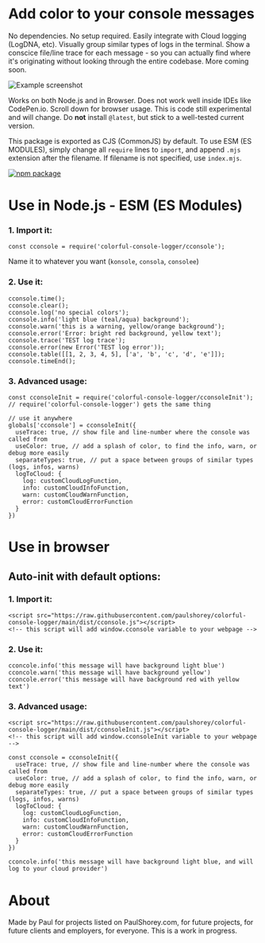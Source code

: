 # Add color to your console messages

No dependencies. No setup required. Easily integrate with Cloud logging (LogDNA, etc). Visually group similar types of logs in the terminal. Show a conscice file/line trace for each message - so you can actually find where it's originating without looking through the entire codebase. More coming soon.

![Example screenshot](examples/node--parse-str.png)

Works on both Node.js and in Browser. Does not work well inside IDEs like CodePen.io. Scroll down for browser usage. This is code still experimental and will change. Do **not** install `@latest`, but stick to a well-tested current version.

This package is exported as CJS (CommonJS) by default. To use ESM (ES MODULES), simply change all `require` lines to `import`, and append `.mjs` extension after the filename. If filename is not specified, use `index.mjs`.

[![npm package](https://img.shields.io/npm/v/colorful-console-logger.svg)](https://www.npmjs.com/package/colorful-console-logger)


##

# Use in Node.js - ESM (ES Modules)

### 1. Import it:

```
const cconsole = require('colorful-console-logger/cconsole');
```

Name it to whatever you want (`konsole`, `consola`, `consolee`)


### 2. Use it:

```
cconsole.time();
cconsole.clear();
cconsole.log('no special colors');
cconsole.info('light blue (teal/aqua) background');
cconsole.warn('this is a warning, yellow/orange background');
cconsole.error('Error: bright red background, yellow text');
cconsole.trace('TEST log trace');
cconsole.error(new Error('TEST log error'));
cconsole.table([[1, 2, 3, 4, 5], ['a', 'b', 'c', 'd', 'e']]);
cconsole.timeEnd();
```

### 3. Advanced usage:

```
const cconsoleInit = require('colorful-console-logger/cconsoleInit');
// require('colorful-console-logger') gets the same thing

// use it anywhere
globals['cconsole'] = cconsoleInit({
  useTrace: true, // show file and line-number where the console was called from
  useColor: true, // add a splash of color, to find the info, warn, or debug more easily
  separateTypes: true, // put a space between groups of similar types (logs, infos, warns)
  logToCloud: {
    log: customCloudLogFunction,
    info: customCloudInfoFunction,
    warn: customCloudWarnFunction,
    error: customCloudErrorFunction
  }
})
```


##

# Use in browser


## Auto-init with default options:

### 1. Import it:
```
<script src="https://raw.githubusercontent.com/paulshorey/colorful-console-logger/main/dist/cconsole.js"></script>
<!-- this script will add window.cconsole variable to your webpage -->
```

### 2. Use it:
```
cconcole.info('this message will have background light blue')
cconcole.warn('this message will have background yellow')
cconcole.error('this message will have background red with yellow text')
```

### 3. Advanced usage:

```
<script src="https://raw.githubusercontent.com/paulshorey/colorful-console-logger/main/dist/cconsoleInit.js"></script>
<!-- this script will add window.cconsoleInit variable to your webpage -->

const cconsole = cconsoleInit({
  useTrace: true, // show file and line-number where the console was called from
  useColor: true, // add a splash of color, to find the info, warn, or debug more easily
  separateTypes: true, // put a space between groups of similar types (logs, infos, warns)
  logToCloud: {
    log: customCloudLogFunction,
    info: customCloudInfoFunction,
    warn: customCloudWarnFunction,
    error: customCloudErrorFunction
  }
})

cconcole.info('this message will have background light blue, and will log to your cloud provider')
```


# About

Made by Paul for projects listed on PaulShorey.com, for future projects, for future clients and employers, for everyone. This is a work in progress.
